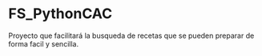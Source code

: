 # FS_PythonCAC
Proyecto que facilitará la busqueda de recetas que se pueden preparar de forma facil y sencilla. 

